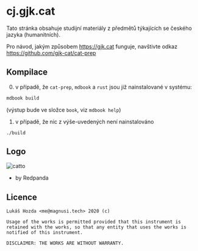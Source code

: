 # cj.gjk.cat

Tato stránka obsahuje studijní materiály z předmětů týkajících se českého jazyka
(humanitních).

Pro návod, jakým způsobem <https://gjk.cat> funguje, navštivte odkaz
<https://github.com/gjk-cat/cat-prep>

## Kompilace

0. v případě, že `cat-prep`, `mdbook` a `rust` jsou již nainstalované v systému:

```sh
mdbook build
```

(výstup bude ve složce `book`, viz `mdbook help`)

1. v případě, že nic z výše-uvedených není nainstalováno

```
./build
```

## Logo

![catto](src/img/cat.png)
- by Redpanda

## Licence

```
Lukáš Hozda <me@magnusi.tech> 2020 (c)

Usage of the works is permitted provided that this instrument is retained with the works, so that any entity that uses the works is notified of this instrument.

DISCLAIMER: THE WORKS ARE WITHOUT WARRANTY.
```

